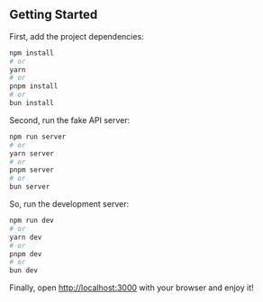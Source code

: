 ## Getting Started

First, add the project dependencies:

```bash
npm install
# or
yarn
# or
pnpm install
# or
bun install
```

Second, run the fake API server:

```bash
npm run server
# or
yarn server
# or
pnpm server
# or
bun server
```

So, run the development server:

```bash
npm run dev
# or
yarn dev
# or
pnpm dev
# or
bun dev
```



Finally, open [http://localhost:3000](http://localhost:3000) with your browser and enjoy it!

